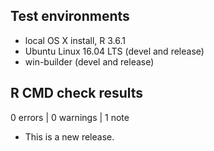 

## Test environments

* local OS X install, R 3.6.1
* Ubuntu Linux 16.04 LTS (devel and release)
* win-builder (devel and release)

## R CMD check results

0 errors | 0 warnings | 1 note

* This is a new release.
